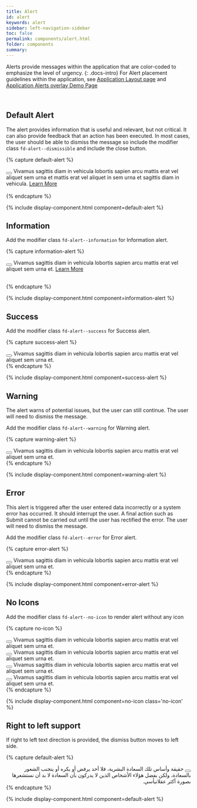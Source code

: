```yaml
---
title: Alert
id: alert
keywords: alert
sidebar: left-navigation-sidebar
toc: false
permalink: components/alert.html
folder: components
summary:
---
```


Alerts provide messages within the application that are color-coded to emphasize the level of urgency.
{: .docs-intro}
For Alert placement guidelines within the application, see [Application Layout page]({{site.baseurl}}/layouts/shell-layout.html#application-with-ui-overlay) and [Application Alerts overlay Demo Page]({{site.baseurl}}/demo-pages/alert-overlay-demo-page.html)

<br>

## Default Alert
The alert provides information that is useful and relevant, but not critical. It can also provide feedback that an action has been executed. In most cases, the user should be able to dismiss the message so include the modifier class `fd-alert--dismissible` and include the close button.

{% capture default-alert %}
<div class="fd-alert fd-alert--dismissible" role="alert"  id="ZvPBg609" >
  <button class="fd-alert__close" aria-controls="ZvPBg609" aria-label="Close"></button>
  Vivamus sagittis diam in vehicula lobortis sapien arcu mattis erat vel aliquet sem urna et mattis erat vel aliquet in sem urna et sagittis diam in vehicula. <a href="#" class="fd-link">Learn More</a>
</div>
<br>
{% endcapture %}

{% include display-component.html component=default-alert %}

## Information
Add the modifier class `fd-alert--information` for Information alert.

{% capture information-alert %}
<div class="fd-alert fd-alert--information fd-alert--dismissible" role="alert"  id="JwPcf464" >
  <button class="fd-alert__close" aria-controls="JwPcf464" aria-label="Close"></button>
  Vivamus sagittis diam in vehicula lobortis sapien arcu mattis erat vel aliquet sem urna et. <a href="#" class="fd-link">Learn More</a>
</div>
<br>

{% endcapture %}

{% include display-component.html component=information-alert %}

## Success
Add the modifier class `fd-alert--success` for Success alert.

{% capture success-alert %}
<div class="fd-alert fd-alert--success fd-alert--dismissible" role="alert" id="ulr5z216">
  <button class="fd-alert__close" aria-controls="ulr5z216" aria-label="Close"></button>
  Vivamus sagittis diam in vehicula lobortis sapien arcu mattis erat vel aliquet sem urna et.
</div>
{% endcapture %}

{% include display-component.html component=success-alert %}

## Warning
The alert warns of potential issues, but the user can still continue. The user will need to dismiss the message.

Add the modifier class `fd-alert--warning` for Warning alert.

{% capture warning-alert %}
<div class="fd-alert fd-alert--warning fd-alert--dismissible" role="alert" id="fwYq4606">
  <button class="fd-alert__close" aria-controls="fwYq4606" aria-label="Close"></button>
  Vivamus sagittis diam in vehicula lobortis sapien arcu mattis erat vel aliquet sem urna et.
</div>
{% endcapture %}

{% include display-component.html component=warning-alert %}

## Error
This alert is triggered after the user entered data incorrectly or a system error has occurred. It should interrupt the user. A final action such as Submit cannot be carried out until the user has rectified the error. The user will need to dismiss the message.

Add the modifier class `fd-alert--error` for Error alert.

{% capture error-alert %}
<div class="fd-alert fd-alert--error fd-alert--dismissible" role="alert" id="SsoiW591">
  <button class="fd-alert__close" aria-controls="SsoiW591" aria-label="Close"></button>
  Vivamus sagittis diam in vehicula lobortis sapien arcu mattis erat vel aliquet sem urna et.
</div>
{% endcapture %}

{% include display-component.html component=error-alert %}

## No Icons

Add the modifier class `fd-alert--no-icon` to render alert without any icon

{% capture no-icon %}
<div class="fd-alert fd-alert--information fd-alert--no-icon fd-alert--dismissible" 
     role="alert" id="SsoiW591">
  <button class="fd-alert__close" aria-controls="SsoiW591" aria-label="Close"></button>
  Vivamus sagittis diam in vehicula lobortis sapien arcu mattis erat vel aliquet sem urna et.
</div>

<div class="fd-alert fd-alert--success fd-alert--no-icon fd-alert--dismissible" 
     role="alert" id="SsoiW591">
  <button class="fd-alert__close" aria-controls="SsoiW591" aria-label="Close"></button>
  Vivamus sagittis diam in vehicula lobortis sapien arcu mattis erat vel aliquet sem urna et.
</div>

<div class="fd-alert fd-alert--warning fd-alert--no-icon fd-alert--dismissible" 
     role="alert" id="SsoiW591">
  <button class="fd-alert__close" aria-controls="SsoiW591" aria-label="Close"></button>
  Vivamus sagittis diam in vehicula lobortis sapien arcu mattis erat vel aliquet sem urna et.
</div>

<div class="fd-alert fd-alert--error fd-alert--no-icon fd-alert--dismissible" 
     role="alert" id="SsoiW591">
  <button class="fd-alert__close" aria-controls="SsoiW591" aria-label="Close"></button>
  Vivamus sagittis diam in vehicula lobortis sapien arcu mattis erat vel aliquet sem urna et.
</div>
{% endcapture %}

{% include display-component.html component=no-icon class='no-icon' %}


## Right to left support
If right to left text direction is provided, the dismiss button moves to left side.

{% capture default-alert %}
<div class="fd-alert fd-alert--error fd-alert--dismissible" role="alert" id="BQ6WP516" dir="rtl">
  <button class="fd-alert__close" aria-controls="BQ6WP516" aria-label="Close"></button>
   حقيقة وأساس تلك السعادة البشرية، فلا أحد يرفض أو يكره أو يتجنب الشعور بالسعادة، ولكن بفضل هؤلاء الأشخاص الذين لا يدركون بأن السعادة لا بد أن نستشعرها بصورة أكثر عقلانيأسي.
</div>
{% endcapture %}

{% include display-component.html component=default-alert %}

<style>
  .docs-component__no-icon .fd-alert--no-icon{
    margin-bottom: 20px;
  }
</style>
